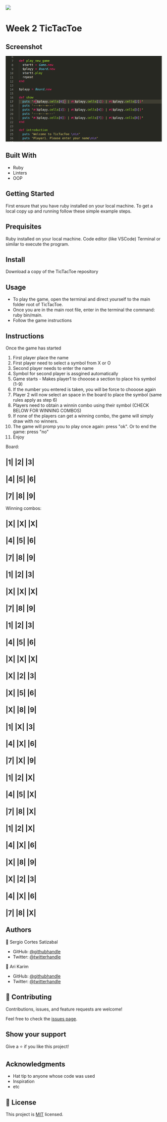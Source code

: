 ![](https://img.shields.io/badge/Microverse-blueviolet)

# Week 2  TicTacToe

## Screenshot

![Screenshot](Screenshot.png)

## Built With

- Ruby
- Linters
- OOP

## Getting Started

First ensure that you have ruby installed on your local machine.
To get a local copy up and running follow these simple example steps.

## Prequisites

Ruby installed on your local machine.
Code editor (like VSCode)
Terminal or similar to execute the program.

## Install

Download a copy of the TicTacToe repository

## Usage

- To play the game, open the terminal and direct yourself to the main folder root of TicTacToe.
- Once you are in the main root file, enter in the terminal the command: ruby bin/main.
- Follow the game instructions

## Instructions

 Once the game has started
 1. First player place the name
 2. First player need to select a symbol from X or O
 3. Second player needs to enter the name
 4. Symbol for second player is assgined automatically
 5. Game starts - Makes player1 to chooose a section to place his symbol (1-9)
 6. If the number you entered is taken, you will be force to chooose again
 7. Player 2 will now select an space in the board to place the symbol (same rules apply as step 6)
 8. Players need to obtain a winnin combo using their symbol (CHECK BELOW FOR WINNING COMBOS)
 9. If none of the players can get a winning combo, the game will simply draw with no winners. 
 10. The game will promp you to play once again: press "ok". Or to end the game: press "no"
 11. Enjoy
 
 Board:  
 
 |1| |2| |3|
 -----------
 |4| |5| |6|
 -----------
 |7| |8| |9|
 -----------

 Winning combos:

 |X| |X| |X|  
 -----------
 |4| |5| |6|  
 -----------
 |7| |8| |9|
 -----------

 |1| |2| |3|
 -----------
 |X| |X| |X|
 -----------
 |7| |8| |9|
 -----------

 |1| |2| |3|
 -----------
 |4| |5| |6|
 -----------
 |X| |X| |X|
 -----------

 |X| |2| |3|
 -----------
 |X| |5| |6|
 -----------
 |X| |8| |9|
 -----------

 |1| |X| |3|
 -----------
 |4| |X| |6|
 -----------
 |7| |X| |9|
 -----------


 |1| |2| |X|
 -----------
 |4| |5| |X|
 -----------
 |7| |8| |X|
 -----------

 |1| |2| |X|
 -----------
 |4| |X| |6|
 -----------
 |X| |8| |9|
 -----------

 |X| |2| |3|
 -----------
 |4| |X| |6|
 -----------
 |7| |8| |X|
 -----------

## Authors

👤 Sergio Cortes Satizabal

- GitHub: [@githubhandle](https://github.com/sergiocortessat)
- Twitter: [@twitterhandle](https://twitter.com/sergiocortessat)

👤 Ari Karim

- GitHub: [@githubhandle](https://github.com/arikarim)
- Twitter: [@twitterhandle](https://twitter.com/Ari71549490)

## 🤝 Contributing

Contributions, issues, and feature requests are welcome!

Feel free to check the [issues page](https://github.com/sergiocortessat/Ruby-Milestone1-BubleSort/issues).

## Show your support

Give a ⭐️ if you like this project!

## Acknowledgments

- Hat tip to anyone whose code was used
- Inspiration
- etc

## 📝 License

This project is [MIT](LICENSE) licensed.
